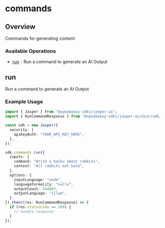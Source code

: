 # commands

## Overview

Commands for generating content

### Available Operations

* [run](#run) - Run a command to generate an AI Output

## run

Run a command to generate an AI Output

### Example Usage

```typescript
import { Jasper } from "@speakeasy-sdks/jasper-ai";
import { RunCommandResponse } from "@speakeasy-sdks/jasper-ai/dist/sdk/models/operations";

const sdk = new Jasper({
  security: {
    apiKeyAuth: "YOUR_API_KEY_HERE",
  },
});

sdk.commands.run({
  inputs: {
    command: "Write a haiku about rabbits",
    context: "All rabbits eat kale",
  },
  options: {
    inputLanguage: "unde",
    languageFormality: "nulla",
    outputCount: 544883,
    outputLanguage: "illum",
  },
}).then((res: RunCommandResponse) => {
  if (res.statusCode == 200) {
    // handle response
  }
});
```
